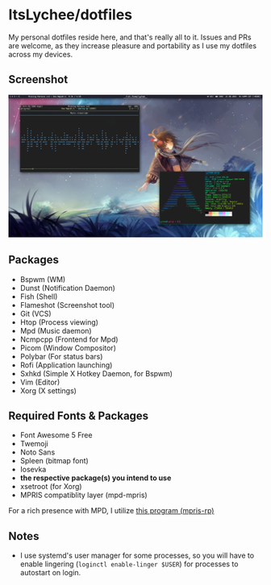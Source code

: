 # ItsLychee/dotfiles

My personal dotfiles reside here, and that's really all to it. Issues and PRs
are welcome, as they increase pleasure and portability as I use my dotfiles across
my devices.


## Screenshot

![Screenshot of my Arch setup utilizing my dotfiles](https://raw.githubusercontent.com/ItsLychee/dotfiles/main/screenshot.png)

## Packages

- Bspwm (WM)
- Dunst (Notification Daemon)
- Fish (Shell)
- Flameshot (Screenshot tool)
- Git (VCS)
- Htop (Process viewing)
- Mpd (Music daemon)
- Ncmpcpp (Frontend for Mpd)
- Picom (Window Compositor)
- Polybar (For status bars)
- Rofi (Application launching)
- Sxhkd (Simple X Hotkey Daemon, for Bspwm)
- Vim (Editor)
- Xorg (X settings)


## Required Fonts & Packages

- Font Awesome 5 Free
- Twemoji
- Noto Sans
- Spleen (bitmap font)
- Iosevka
- **the respective package(s) you intend to use**
- xsetroot (for Xorg)
- MPRIS compatiblity layer (mpd-mpris)

For a rich presence with MPD, I utilize [this program (mpris-rp)](https://github.com/nickofolas/mpris-rp)

## Notes
- I use systemd's user manager for some processes, so you will have to enable lingering (`loginctl enable-linger $USER`) for processes to autostart on login.
